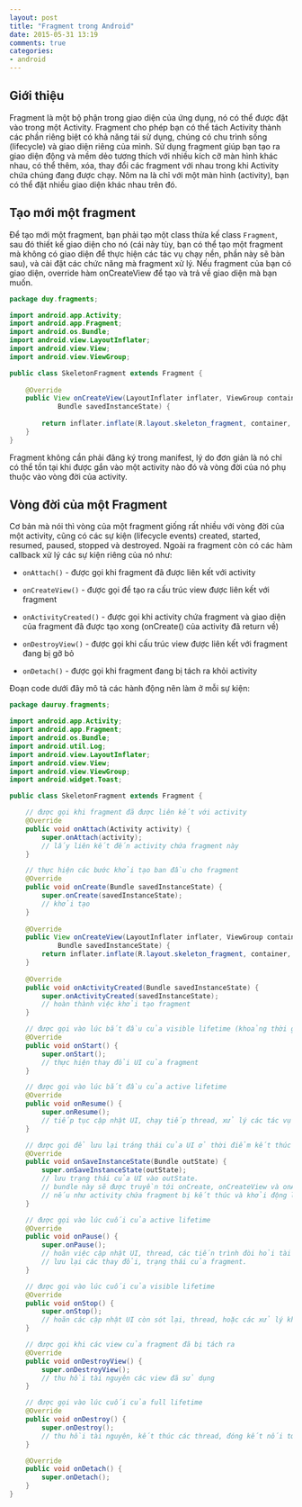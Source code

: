 ```yaml
---
layout: post
title: "Fragment trong Android"
date: 2015-05-31 13:19
comments: true
categories:
- android
---
```


## Giới thiệu ##

Fragment là một bộ phận trong giao diện của ứng dụng, nó có thể được đặt vào trong một Activity.
Fragment cho phép bạn có thể tách Activity thành các phần riêng biệt có khả năng tái sử dụng, chúng có 
chu trình sống (lifecycle) và giao diện riêng của mình. Sử dụng fragment giúp bạn tạo ra giao diện động và mềm dẻo
tương thích với nhiều kích cỡ màn hình khác nhau, có thể thêm, xóa, thay đổi các fragment với nhau trong khi Activity
chứa chúng đang được chạy. Nôm na là chỉ với một màn hình (activity), bạn có thể đặt nhiều giao diện khác nhau trên đó.

## Tạo mới một fragment ##

Để tạo mới một fragment, bạn phải tạo một class thừa kế class `Fragment`, sau đó thiết kế giao diện cho nó (cái này tùy, bạn có thể
tạo một fragment mà không có giao diện để thực hiện các tác vụ chạy nền, phần này sẽ bàn sau), và cài đặt các chức năng mà fragment xử lý.
Nếu fragment của bạn có giao diện, override hàm onCreateView để tạo và trả về giao diện mà bạn muốn.

```java
package duy.fragments;

import android.app.Activity;
import android.app.Fragment;
import android.os.Bundle;
import android.view.LayoutInflater;
import android.view.View;
import android.view.ViewGroup;

public class SkeletonFragment extends Fragment {
	
	@Override
	public View onCreateView(LayoutInflater inflater, ViewGroup container,
			Bundle savedInstanceState) {
				
		return inflater.inflate(R.layout.skeleton_fragment, container, false);
	}
}
```

Fragment không cần phải đăng ký trong manifest, lý do đơn giản là nó chỉ có thể tồn tại khi được gắn vào một activity nào đó và vòng đời của nó phụ thuộc vào vòng đời của activity.

## Vòng đời của một Fragment ##

Cơ bản mà nói thì vòng của một fragment giống rất nhiều với vòng đời của một activity, cũng có các sự kiện (lifecycle events) created, started, resumed, paused, stopped và destroyed.
Ngoài ra fragment còn có các hàm callback xử lý các sự kiện riêng của nó như:

* `onAttach()` - được gọi khi fragment đã được liên kết với activity

* `onCreateView()` - được gọi để tạo ra cấu trúc view được liên kết với fragment

* `onActivityCreated()` - được gọi khi activity chứa fragment và giao diện của fragment đã được tạo xong (onCreate() của activity đã return về)

* `onDestroyView()` - được gọi khi cấu trúc view được liên kết với fragment đang bị gỡ bỏ

* `onDetach()` - được gọi khi fragment đang bị tách ra khỏi activity

Đoạn code dưới đây mô tả các hành động nên làm ở mỗi sự kiện:

```java
package dauruy.fragments;

import android.app.Activity;
import android.app.Fragment;
import android.os.Bundle;
import android.util.Log;
import android.view.LayoutInflater;
import android.view.View;
import android.view.ViewGroup;
import android.widget.Toast;

public class SkeletonFragment extends Fragment {

    // được gọi khi fragment đã được liên kết với activity
	@Override
	public void onAttach(Activity activity) {
		super.onAttach(activity);
		// lấy liên kết đến activity chứa fragment này
	}

	// thực hiện các bước khởi tạo ban đầu cho fragment
	@Override
	public void onCreate(Bundle savedInstanceState) {
		super.onCreate(savedInstanceState);
		// khởi tạo
	}
	
	@Override
	public View onCreateView(LayoutInflater inflater, ViewGroup container,
			Bundle savedInstanceState) {
		return inflater.inflate(R.layout.skeleton_fragment, container, false);
	}
	
	@Override
	public void onActivityCreated(Bundle savedInstanceState) {
		super.onActivityCreated(savedInstanceState);
		// hoàn thành việc khởi tạo fragment
	}

	// được gọi vào lúc bắt đầu của visible lifetime (khoảng thời gian nhìn thấy được fragment)
	@Override
	public void onStart() {
		super.onStart();
		// thực hiện thay đổi UI của fragment
	}

	// được gọi vào lúc bắt đầu của active lifetime
	@Override
	public void onResume() {
		super.onResume();
		// tiếp tục cập nhật UI, chạy tiếp thread, xử lý các tác vụ bị tạm hoãn của fragment
	}

	// được gọi để lưu lại tráng thái của UI ở thời điểm kết thúc của active lifecycle
	@Override
	public void onSaveInstanceState(Bundle outState) {
		super.onSaveInstanceState(outState);
		// lưu trạng thái của UI vào outState.
		// bundle này sẽ được truyền tới onCreate, onCreateView và onActivityCreated
		// nếu như activity chứa fragment bị kết thúc và khởi động lại.
	}

	// được gọi vào lúc cuối của active lifetime
	@Override
	public void onPause() {
		super.onPause();
		// hoãn việc cập nhật UI, thread, các tiến trình đòi hỏi tài nguyên CPU cao (không cần update trong lúc inactive).
		// lưu lại các thay đổi, trạng thái của fragment.
	}

	// được gọi vào lúc cuối của visible lifetime
	@Override
	public void onStop() {
		super.onStop();
		// hoãn các cập nhật UI còn sót lại, thread, hoặc các xử lý không cần thiết lúc fragment không visible.
	}

	// được gọi khi các view của fragment đã bị tách ra
	@Override
	public void onDestroyView() {
		super.onDestroyView();
		// thu hồi tài nguyên các view đã sử dụng
	}

	// được gọi vào lúc cuối của full lifetime
	@Override
	public void onDestroy() {
		super.onDestroy();
		// thu hồi tài nguyên, kết thúc các thread, đóng kết nối tới database...
	}

	@Override
	public void onDetach() {
		super.onDetach();
	}
}
```